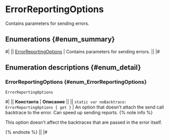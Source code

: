 # ErrorReportingOptions

Contains parameters for sending errors.

## Enumerations {#enum_summary}

#|
|| [ErrorReportingOptions](#enum_ErrorReportingOptions) | Contains parameters for sending errors. ||
|#

## Enumeration descriptions {#enum_detail}

### ErrorReportingOptions {#enum_ErrorReportingOptions}

`ErrorReportingOptions`

#|
|| **Константа** | **Описание** ||
|| `static var noBacktrace: ErrorReportingOptions { get }` | An option that doesn't attach the send call backtrace to the error. Can speed up sending reports.
{% note info %}

This option doesn't affect the backtraces that are passed in the error itself.

{% endnote %} ||
|#
